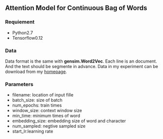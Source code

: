 ## Attention Model for Continuous Bag of Words

### Requiement
- Python2.7
- Tensorflow0.12

### Data
Data format is the same with **gensim.Word2Vec**. Each line is an document. And the text should be segmente in advance.
Data in my experiment can be download from my [homepage](https://huajiechen.github.io/).

### Parameters
- filename: location of input fille
- batch_size: size of batch
- num_epochs: train times
- window_size: context window size
- min_time: minimum times of word
- embedding_size: embedding size of word and character
- num_sampled: negtive sampled size
- start_lr:learning rate